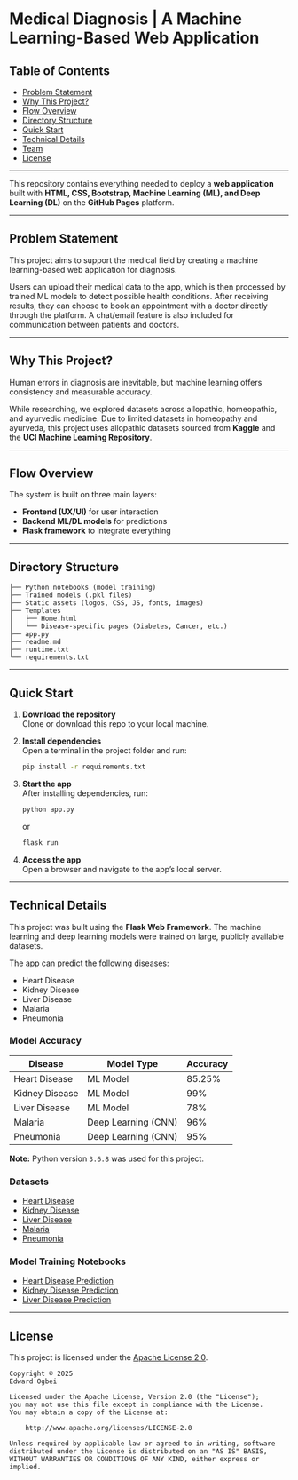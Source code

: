 # Medical Diagnosis | A Machine Learning-Based Web Application

## Table of Contents
- [Problem Statement](#problem-statement)
- [Why This Project?](#why-this-project)
- [Flow Overview](#flow-overview)
- [Directory Structure](#directory-structure)
- [Quick Start](#quick-start)
- [Technical Details](#technical-details)
- [Team](#team)
- [License](#license)

---

This repository contains everything needed to deploy a **web application** built with **HTML, CSS, Bootstrap, Machine Learning (ML), and Deep Learning (DL)** on the **GitHub Pages** platform.  

---

## Problem Statement
This project aims to support the medical field by creating a machine learning-based web application for diagnosis.  

Users can upload their medical data to the app, which is then processed by trained ML models to detect possible health conditions. After receiving results, they can choose to book an appointment with a doctor directly through the platform. A chat/email feature is also included for communication between patients and doctors.  

---

## Why This Project?
Human errors in diagnosis are inevitable, but machine learning offers consistency and measurable accuracy.  

While researching, we explored datasets across allopathic, homeopathic, and ayurvedic medicine. Due to limited datasets in homeopathy and ayurveda, this project uses allopathic datasets sourced from **Kaggle** and the **UCI Machine Learning Repository**.  

---

## Flow Overview
The system is built on three main layers:
- **Frontend (UX/UI)** for user interaction  
- **Backend ML/DL models** for predictions  
- **Flask framework** to integrate everything  

---

## Directory Structure
```
├── Python notebooks (model training)
├── Trained models (.pkl files)
├── Static assets (logos, CSS, JS, fonts, images)
├── Templates
│   ├── Home.html
│   └── Disease-specific pages (Diabetes, Cancer, etc.)
├── app.py
├── readme.md
├── runtime.txt
└── requirements.txt
```

---

## Quick Start

1. **Download the repository**  
   Clone or download this repo to your local machine.  

2. **Install dependencies**  
   Open a terminal in the project folder and run:
   ```bash
   pip install -r requirements.txt
   ```

3. **Start the app**  
   After installing dependencies, run:
   ```bash
   python app.py
   ```
   or
   ```bash
   flask run
   ```

4. **Access the app**  
   Open a browser and navigate to the app’s local server.  

---

## Technical Details
This project was built using the **Flask Web Framework**. The machine learning and deep learning models were trained on large, publicly available datasets.  

The app can predict the following diseases:
- Heart Disease
- Kidney Disease
- Liver Disease
- Malaria
- Pneumonia

### Model Accuracy

Disease | Model Type | Accuracy
--- | --- | ---
Heart Disease | ML Model | 85.25%
Kidney Disease | ML Model | 99%
Liver Disease | ML Model | 78%
Malaria | Deep Learning (CNN) | 96%
Pneumonia | Deep Learning (CNN) | 95%

**Note:** Python version `3.6.8` was used for this project.  

### Datasets
- [Heart Disease](https://www.kaggle.com/ronitf/heart-disease-uci)  
- [Kidney Disease](https://www.kaggle.com/mansoordaku/ckdisease)  
- [Liver Disease](https://www.kaggle.com/uciml/indian-liver-patient-records)  
- [Malaria](https://www.kaggle.com/iarunava/cell-images-for-detecting-malaria)  
- [Pneumonia](https://www.kaggle.com/paultimothymooney/chest-xray-pneumonia)  

### Model Training Notebooks

- [Heart Disease Prediction](https://github.com/venugopalkadamba/Multi_Disease_Predictor/blob/master/Python%20Notebooks/Heart_Disease_Prediction.ipynb)  
- [Kidney Disease Prediction](https://github.com/venugopalkadamba/Multi_Disease_Predictor/blob/master/Python%20Notebooks/Kidney_Disease_Prediction.ipynb)  
- [Liver Disease Prediction](https://github.com/venugopalkadamba/Multi_Disease_Predictor/blob/master/Python%20Notebooks/Liver_Disease_Prediction.ipynb)  

---

## License
This project is licensed under the [Apache License 2.0](http://www.apache.org/licenses/LICENSE-2.0).  

```
Copyright © 2025  
Edward Ogbei  

Licensed under the Apache License, Version 2.0 (the "License");  
you may not use this file except in compliance with the License.  
You may obtain a copy of the License at:

    http://www.apache.org/licenses/LICENSE-2.0

Unless required by applicable law or agreed to in writing, software distributed under the License is distributed on an "AS IS" BASIS,
WITHOUT WARRANTIES OR CONDITIONS OF ANY KIND, either express or implied.
```

